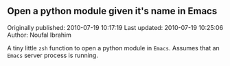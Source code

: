 ## Open a python module given it's name in Emacs 
Originally published: 2010-07-19 10:17:19 
Last updated: 2010-07-19 10:25:06 
Author: Noufal Ibrahim 
 
A tiny little `zsh` function to open a python module in `Emacs`. Assumes that an `Emacs` server process is running. 